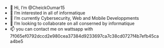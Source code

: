 - 👋 Hi, I’m @CheickOumar15
- 👀 I’m interested in all of informatique
- 🌱 I’m currently Cybersecurity, Web and Mobile Developpments
- 💞️ I’m looking to collaborate on all conserned by informatique
- 📫 you can contact me on wattsapp with 7f065ef0792dccd2e980cea37384d9233697ca7c38cd0727f4b7efb45caa4be5

<!---
CheickOumar15/CheickOumar15 is a ✨ special ✨ repository because its `README.md` (this file) appears on your GitHub profile.
You can click the Preview link to take a look at your changes.
--->
